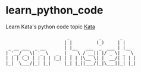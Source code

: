 # learn_python_code
Learn Kata's python code topic
[Kata](https://www.codewars.com)

```
                       _           _       _       
                      | |         (_)     | |      
 _ __ ___  _ __       | |__   ___  _  ___ | |__    
| '__/ _ \| '_ \   _  | _  \ / __|| |/ _ \| _  \   
| | | (_) | | | | |_| | | | |\__ \| |  __/| | | |  
|_|  \___/|_| |_|     |_| |_||___/|_|\___||_| |_|  
```